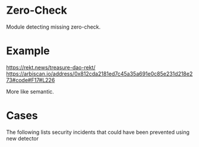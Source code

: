 # Zero-Check
Module detecting missing zero-check.

# Example
https://rekt.news/treasure-dao-rekt/
https://arbiscan.io/address/0x812cda2181ed7c45a35a691e0c85e231d218e273#code#F17#L226

More like semantic.

# Cases
The following lists security incidents that could have been prevented using new detector
